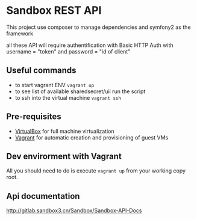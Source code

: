 # Sandbox REST API

This project use composer to manage dependencies
and symfony2 as the framework

all these API will require authentification with  Basic HTTP Auth
with username = "token"  and password = "id of client"

## Useful commands
  * to start vagrant ENV `vagrant up`
  * to see list of available sharedsecret/uii run the script 
  * to ssh into the virtual machine `vagrant ssh`


## Pre-requisites

* [VirtualBox](http://www.virtualbox.org/) for full machine virtualization
* [Vagrant](http://www.vagrantup.com/) for automatic creation and provisioning of guest VMs

## Dev envirorment with Vagrant

All you should need to do is execute `vagrant up` from your working copy root.


## Api documentation

http://gitlab.sandbox3.cn/Sandbox/Sandbox-API-Docs